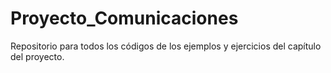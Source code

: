 # Proyecto_Comunicaciones

Repositorio para todos los códigos de los ejemplos y ejercicios del capítulo del proyecto. 
